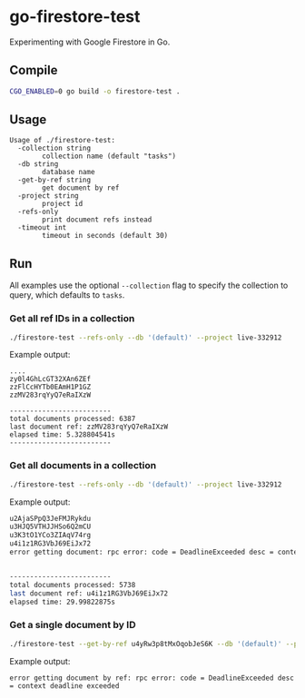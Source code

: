 # go-firestore-test

Experimenting with Google Firestore in Go.

## Compile
```bash
CGO_ENABLED=0 go build -o firestore-test .
```

## Usage
```
Usage of ./firestore-test:
  -collection string
    	collection name (default "tasks")
  -db string
    	database name
  -get-by-ref string
    	get document by ref
  -project string
    	project id
  -refs-only
    	print document refs instead
  -timeout int
    	timeout in seconds (default 30)
```

## Run
All examples use the optional `--collection` flag to specify the collection to query, which defaults to `tasks`.


### Get all ref IDs in a collection
```bash
./firestore-test --refs-only --db '(default)' --project live-332912
```

Example output:
```
....
zy0l4GhLcGT32XAn6ZEf
zzFlCcHYTb0EAmH1P1GZ
zzMV283rqYyQ7eRaIXzW

-------------------------
total documents processed: 6387
last document ref: zzMV283rqYyQ7eRaIXzW
elapsed time: 5.328804541s
-------------------------
```

### Get all documents in a collection
```bash
./firestore-test --refs-only --db '(default)' --project live-332912
```

Example output:

```bash
u2AjaSPpQ3JeFMJRykdu
u3HJQ5VTHJJHSo6Q2mCU
u3K3tO1YCo3ZIAqV74rg
u4i1z1RG3VbJ69EiJx72
error getting document: rpc error: code = DeadlineExceeded desc = context deadline exceeded


-------------------------
total documents processed: 5738
last document ref: u4i1z1RG3VbJ69EiJx72
elapsed time: 29.99822875s
```

### Get a single document by ID
```bash
./firestore-test --get-by-ref u4yRw3p8tMxOqobJeS6K --db '(default)' --project live-332912 --timeout 5
```

Example output:
```
error getting document by ref: rpc error: code = DeadlineExceeded desc = context deadline exceeded
```